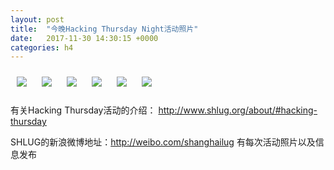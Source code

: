 ```yaml
---
layout: post
title:  "今晚Hacking Thursday Night活动照片"
date:   2017-11-30 14:30:15 +0000
categories: h4
---
```


[<img style='margin:10px;' src='/res2017/hb30.h4/hb30_1953_0100+08.1920p.jpg'>](/res2017/hb30.h4/hb30_1953_0100+08.JPG)
[<img style='margin:10px;' src='/res2017/hb30.h4/hb30_1959_5300+08.1920p.jpg'>](/res2017/hb30.h4/hb30_1959_5300+08.JPG)
[<img style='margin:10px;' src='/res2017/hb30.h4/hb30_2016_2900+08.1920p.jpg'>](/res2017/hb30.h4/hb30_2016_2900+08.JPG)
[<img style='margin:10px;' src='/res2017/hb30.h4/hb30_2017_3800+08.1920p.jpg'>](/res2017/hb30.h4/hb30_2017_3800+08.JPG)
[<img style='margin:10px;' src='/res2017/hb30.h4/hb30_2018_4700+08.1920p.jpg'>](/res2017/hb30.h4/hb30_2018_4700+08.JPG)
[<img style='margin:10px;' src='/res2017/hb30.h4/hb30_2106_2500+08.1920p.jpg'>](/res2017/hb30.h4/hb30_2106_2500+08.JPG)

有关Hacking Thursday活动的介绍：
http://www.shlug.org/about/#hacking-thursday

SHLUG的新浪微博地址：http://weibo.com/shanghailug 有每次活动照片以及信息发布


